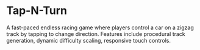 # Tap-N-Turn
A fast-paced endless racing game where players control a car on a zigzag track by tapping to change direction. Features include procedural track generation, dynamic difficulty scaling, responsive touch controls.
